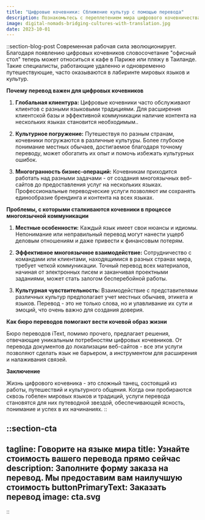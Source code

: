 ```yaml
---
title: "Цифровые кочевники: Сближение культур с помощью перевода"
description: Познакомьтесь с переплетением мира цифрового кочевничества и перевода. Узнайте, как языковые услуги играют ключевую роль в обеспечении эффективной коммуникации в этом современном образе жизни
image: digital-nomads-bridging-cultures-with-translation.jpg
date: 2023-10-01
---
```


::section-blog-post
Современная рабочая сила эволюционирует. Благодаря появлению цифровых кочевников словосочетание "офисный стол" теперь может относиться к кафе в Париже или пляжу в Таиланде. Такие специалисты, работающие удаленно и одновременно путешествующие, часто оказываются в лабиринте мировых языков и культур.

**Почему перевод важен для цифровых кочевников**

1.  **Глобальная клиентура:** Цифровые кочевники часто обслуживают клиентов с разными языковыми традициями. Для расширения клиентской базы и эффективной коммуникации наличие контента на нескольких языках становится необходимым..
    
2.  **Культурное погружение:** Путешествуя по разным странам, кочевники погружаются в различные культуры. Более глубокое понимание местных обычаев, достигаемое благодаря точному переводу, может обогатить их опыт и помочь избежать культурных ошибок.
    
3.  **Многогранность бизнес-операций:** Кочевникам приходится работать над разными задачами - от создания многоязычных веб-сайтов до предоставления услуг на нескольких языках. Профессиональные переводческие услуги позволяют им сохранять единообразие брендинга и контента на всех языках.
    

**Проблемы, с которыми сталкиваются кочевники в процессе многоязычной коммуникации**

1.  **Местные особенности:** Каждый язык имеет свои нюансы и идиомы. Непонимание или неправильный перевод могут нанести ущерб деловым отношениям и даже привести к финансовым потерям.
    
2.  **Эффективное многоязычное взаимодействие:** Сотрудничество с командами или клиентами, находящимися в разных странах мира, требует четкой коммуникации. Точный перевод всех материалов, начиная от электронных писем и заканчивая проектными заданиями, может стать залогом бесперебойной работы.
    
3.  **Культурная чувствительность:** Взаимодействие с представителями различных культур предполагает учет местных обычаев, этикета и языков. Перевод - это не только слова, но и улавливание их сути и эмоций, что очень важно для создания доверия.
    

**Как бюро переводов помогают вести кочевой образ жизни**

Бюро переводов iText, помимо прочего, предлагает решения, отвечающие уникальным потребностям цифровых кочевников. От перевода документов до локализации веб-сайтов - все эти услуги позволяют сделать язык не барьером, а инструментом для расширения и налаживания связей.

**Заключение**

Жизнь цифрового кочевника - это сложный танец, состоящий из работы, путешествий и культурного общения. Когда они пробираются сквозь гобелен мировых языков и традиций, услуги перевода становятся для них путеводной звездой, обеспечивающей ясность, понимание и успех в их начинаниях.
::

::section-cta
---
tagline: Говорите на языке мира
title: Узнайте стоимость вашего перевода прямо сейчас
description: Заполните форму заказа на перевод. Мы предоставим вам наилучшую стоимость
buttonPrimaryText: Заказать перевод
image: cta.svg
---
::